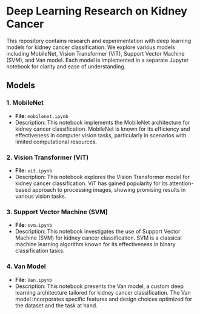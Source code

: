 # Deep Learning Research on Kidney Cancer

This repository contains research and experimentation with deep learning models for kidney cancer classification. We explore various models including MobileNet, Vision Transformer (ViT), Support Vector Machine (SVM), and Van model. Each model is implemented in a separate Jupyter notebook for clarity and ease of understanding.

## Models

### 1. MobileNet
- **File**: `mobilenet.ipynb`
- Description: This notebook implements the MobileNet architecture for kidney cancer classification. MobileNet is known for its efficiency and effectiveness in computer vision tasks, particularly in scenarios with limited computational resources.

### 2. Vision Transformer (ViT)
- **File**: `vit.ipynb`
- Description: This notebook explores the Vision Transformer model for kidney cancer classification. ViT has gained popularity for its attention-based approach to processing images, showing promising results in various vision tasks.

### 3. Support Vector Machine (SVM)
- **File**: `svm.ipynb`
- Description: This notebook investigates the use of Support Vector Machine (SVM) for kidney cancer classification. SVM is a classical machine learning algorithm known for its effectiveness in binary classification tasks.

### 4. Van Model
- **File**: `Van.ipynb`
- Description: This notebook presents the Van model, a custom deep learning architecture tailored for kidney cancer classification. The Van model incorporates specific features and design choices optimized for the dataset and the task at hand.




